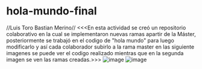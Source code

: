 # hola-mundo-final
//Luis Toro
Bastian Merino//
<<<En esta actividad se creó un repositorio colaborativo en la cual se implementaron nuevas ramas apartir de la Máster, posteriormente se trabajó en el codigo de "hola mundo" para luego modificarlo y así cada colaborador subirlo a la rama master en las siguiente imagenes se puede ver el codigo realizado mientras que en la segunda imagen se ven las ramas creadas.>>>
![image](https://github.com/clictu/hola-mundo-final/assets/163079569/7138246e-5203-4d2a-819b-3ae268763066)
![image](https://github.com/clictu/hola-mundo-final/assets/163079569/61bfe016-85fb-4610-98d7-f797e78e9b02)

